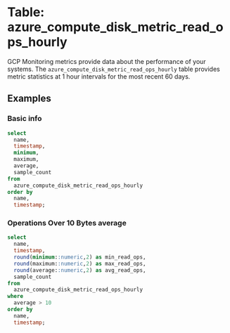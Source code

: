 # Table: azure_compute_disk_metric_read_ops_hourly

GCP Monitoring metrics provide data about the performance of your systems. The `azure_compute_disk_metric_read_ops_hourly` table provides metric statistics at 1 hour intervals for the most recent 60 days.

## Examples

### Basic info

```sql
select
  name,
  timestamp,
  minimum,
  maximum,
  average,
  sample_count
from
  azure_compute_disk_metric_read_ops_hourly
order by
  name,
  timestamp;
```

### Operations Over 10 Bytes average

```sql
select
  name,
  timestamp,
  round(minimum::numeric,2) as min_read_ops,
  round(maximum::numeric,2) as max_read_ops,
  round(average::numeric,2) as avg_read_ops,
  sample_count
from
  azure_compute_disk_metric_read_ops_hourly
where
  average > 10
order by
  name,
  timestamp;
```
